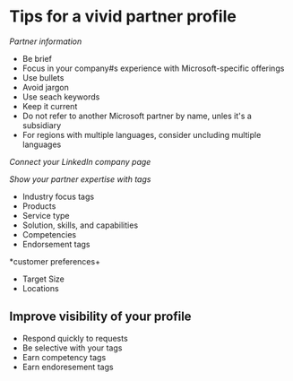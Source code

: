 # Tips for a vivid partner profile #
*Partner information*
+ Be brief
+ Focus in your company#s experience with Microsoft-specific offerings
+ Use bullets
+ Avoid jargon
+ Use seach keywords
+ Keep it current
+ Do not refer to another Microsoft partner by name, unles it's a subsidiary
+ For regions with multiple languages, consider uncluding multiple languages

*Connect your LinkedIn company page*

*Show your partner expertise with tags*
+ Industry focus tags
+ Products
+ Service type
+ Solution, skills, and capabilities
+ Competencies
+ Endorsement tags

*customer preferences+
+ Target Size
+ Locations

## Improve visibility of your profile ##
+ Respond quickly to requests
+ Be selective with your tags
+ Earn competency tags
+ Earn endoresement tags
